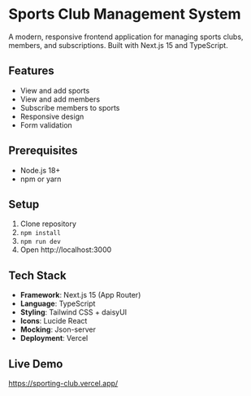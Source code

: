 # Sports Club Management System

A modern, responsive frontend application for managing sports clubs, members, and subscriptions. Built with Next.js 15 and TypeScript.

## Features
- View and add sports
- View and add members  
- Subscribe members to sports
- Responsive design
- Form validation

## Prerequisites
- Node.js 18+ 
- npm or yarn

## Setup
1. Clone repository
2. `npm install`
3. `npm run dev`
4. Open http://localhost:3000

## Tech Stack

- **Framework**: Next.js 15 (App Router)
- **Language**: TypeScript
- **Styling**: Tailwind CSS + daisyUI
- **Icons**: Lucide React
- **Mocking**: Json-server
- **Deployment**: Vercel

## Live Demo
https://sporting-club.vercel.app/
